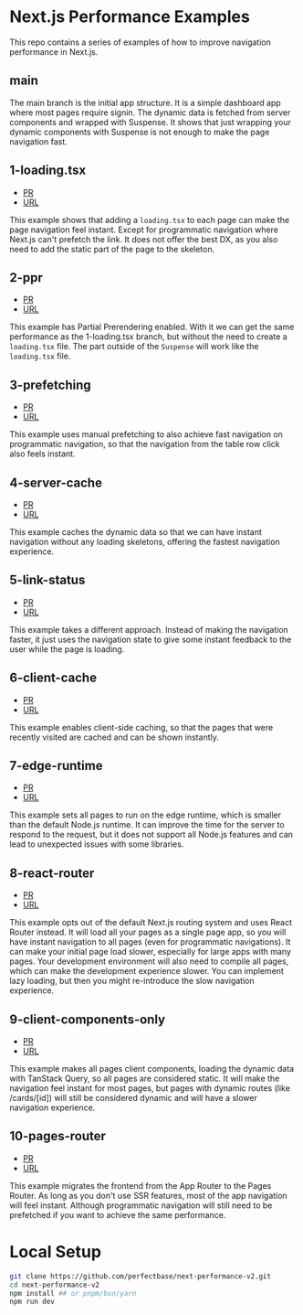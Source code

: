 # Next.js Performance Examples

This repo contains a series of examples of how to improve navigation performance in Next.js.

## main

The main branch is the initial app structure. It is a simple dashboard app where most pages require signin. The dynamic data is fetched from server components and wrapped with Suspense. It shows that just wrapping your dynamic components with Suspense is not enough to make the page navigation fast.

## 1-loading.tsx

- [PR](https://github.com/perfectbase/next-performance-v2/pull/1)
- [URL](https://next-performance-v2-git-1-loadingtsx-perfectbases-projects.vercel.app)

This example shows that adding a `loading.tsx` to each page can make the page navigation feel instant. Except for programmatic navigation where Next.js can't prefetch the link. It does not offer the best DX, as you also need to add the static part of the page to the skeleton.

## 2-ppr

- [PR](https://github.com/perfectbase/next-performance-v2/pull/2)
- [URL](https://next-performance-v2-git-2-ppr-perfectbases-projects.vercel.app)

This example has Partial Prerendering enabled. With it we can get the same performance as the 1-loading.tsx branch, but without the need to create a `loading.tsx` file. The part outside of the `Suspense` will work like the `loading.tsx` file.

## 3-prefetching

- [PR](https://github.com/perfectbase/next-performance-v2/pull/3)
- [URL](https://next-performance-v2-git-3-prefetch-perfectbases-projects.vercel.app)

This example uses manual prefetching to also achieve fast navigation on programmatic navigation, so that the navigation from the table row click also feels instant.

## 4-server-cache

- [PR](https://github.com/perfectbase/next-performance-v2/pull/4)
- [URL](https://next-performance-v2-git-4-server-cache-perfectbases-projects.vercel.app)

This example caches the dynamic data so that we can have instant navigation without any loading skeletons, offering the fastest navigation experience.

## 5-link-status

- [PR](https://github.com/perfectbase/next-performance-v2/pull/5)
- [URL](https://next-performance-v2-git-5-link-status-perfectbases-projects.vercel.app)

This example takes a different approach. Instead of making the navigation faster, it just uses the navigation state to give some instant feedback to the user while the page is loading.

## 6-client-cache

- [PR](https://github.com/perfectbase/next-performance-v2/pull/6)
- [URL](https://next-performance-v2-git-6-client-cache-perfectbases-projects.vercel.ap)

This example enables client-side caching, so that the pages that were recently visited are cached and can be shown instantly.

## 7-edge-runtime

- [PR](https://github.com/perfectbase/next-performance-v2/pull/7)
- [URL](https://next-performance-v2-git-7-edge-runtime-perfectbases-projects.vercel.app)

This example sets all pages to run on the edge runtime, which is smaller than the default Node.js runtime. It can improve the time for the server to respond to the request, but it does not support all Node.js features and can lead to unexpected issues with some libraries.

## 8-react-router

- [PR](https://github.com/perfectbase/next-performance-v2/pull/8)
- [URL](https://next-performance-v2-git-8-react-router-perfectbases-projects.vercel.app)

This example opts out of the default Next.js routing system and uses React Router instead. It will load all your pages as a single page app, so you will have instant navigation to all pages (even for programmatic navigations). It can make your initial page load slower, especially for large apps with many pages. Your development environment will also need to compile all pages, which can make the development experience slower. You can implement lazy loading, but then you might re-introduce the slow navigation experience.

## 9-client-components-only

- [PR](https://github.com/perfectbase/next-performance-v2/pull/9)
- [URL](https://next-performance-v2-git-9-client-c-12b711-perfectbases-projects.vercel.app)

This example makes all pages client components, loading the dynamic data with TanStack Query, so all pages are considered static. It will make the navigation feel instant for most pages, but pages with dynamic routes (like /cards/[id]) will still be considered dynamic and will have a slower navigation experience.

## 10-pages-router

- [PR](https://github.com/perfectbase/next-performance-v2/pull/10)
- [URL](https://next-performance-v2-git-10-pages-router-perfectbases-projects.vercel.app)

This example migrates the frontend from the App Router to the Pages Router. As long as you don't use SSR features, most of the app navigation will feel instant. Although programmatic navigation will still need to be prefetched if you want to achieve the same performance.

# Local Setup

```bash
git clone https://github.com/perfectbase/next-performance-v2.git
cd next-performance-v2
npm install ## or pnpm/bun/yarn
npm run dev
```
